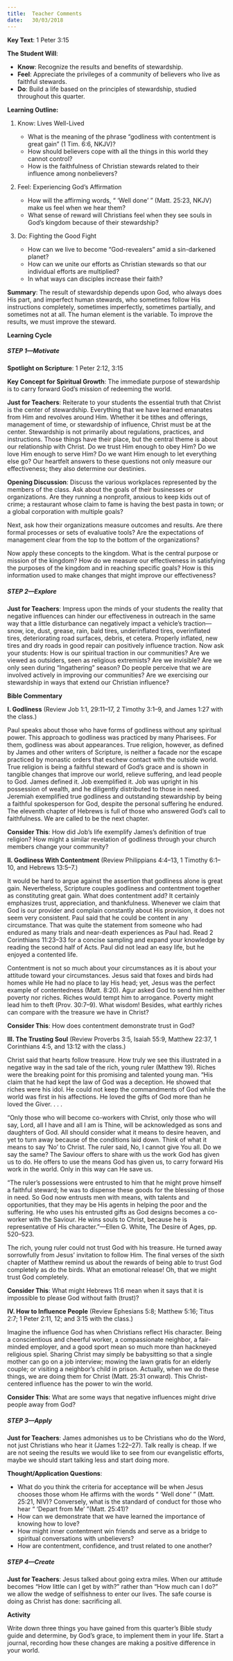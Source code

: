 ```yaml
---
title:  Teacher Comments
date:   30/03/2018
---
```


**Key Text**: 1 Peter 3:15 

**The Student Will**: 

- **Know**: Recognize the results and benefits of stewardship.
- **Feel**: Appreciate the privileges of a community of believers who live as faithful stewards.
- **Do**: Build a life based on the principles of stewardship, studied throughout this quarter. 

**Learning Outline:** 

1. Know: Lives Well-Lived 
	+ What is the meaning of the phrase “godliness with contentment is great gain” (1 Tim. 6:6, NKJV)? 
	+ How should believers cope with all the things in this world they cannot control? 
	+ How is the faithfulness of Christian stewards related to their influence among nonbelievers? 

2. Feel: Experiencing God’s Affirmation 
	+ How will the affirming words, “ ‘Well done’ ” (Matt. 25:23, NKJV) make us feel when we hear them? 
	+ What sense of reward will Christians feel when they see souls in God’s kingdom because of their stewardship? 

3. Do: Fighting the Good Fight 
	+ How can we live to become “God-revealers” amid a sin-darkened planet? 
	+ How can we unite our efforts as Christian stewards so that our individual efforts are multiplied? 
	+ In what ways can disciples increase their faith? 

**Summary**: The result of stewardship depends upon God, who always does His part, and imperfect human stewards, who sometimes follow His instructions completely, sometimes imperfectly, sometimes partially, and sometimes not at all. The human element is the variable. To improve the results, we must improve the steward. 

**Learning Cycle** 

##### STEP 1—Motivate 

**Spotlight on Scripture**: 1 Peter 2:12, 3:15 

**Key Concept for Spiritual Growth**: The immediate purpose of stewardship is to carry forward God’s mission of redeeming the world. 

**Just for Teachers**: Reiterate to your students the essential truth that Christ is the center of stewardship. Everything that we have learned emanates from Him and revolves around Him. Whether it be tithes and offerings, management of time, or stewardship of influence, Christ must be at the center. Stewardship is not primarily about regulations, practices, and instructions. Those things have their place, but the central theme is about our relationship with Christ. Do we trust Him enough to obey Him? Do we love Him enough to serve Him? Do we want Him enough to let everything else go? Our heartfelt answers to these questions not only measure our effectiveness; they also determine our destinies. 

**Opening Discussion**: Discuss the various workplaces represented by the members of the class. Ask about the goals of their businesses or organizations. Are they running a nonprofit, anxious to keep kids out of crime; a restaurant whose claim to fame is having the best pasta in town; or a global corporation with multiple goals? 

Next, ask how their organizations measure outcomes and results. Are there formal processes or sets of evaluative tools? Are the expectations of management clear from the top to the bottom of the organizations? 

Now apply these concepts to the kingdom. What is the central purpose or mission of the kingdom? How do we measure our effectiveness in satisfying the purposes of the kingdom and in reaching specific goals? How is this information used to make changes that might improve our effectiveness? 

##### STEP 2—Explore 

**Just for Teachers**: Impress upon the minds of your students the reality that negative influences can hinder our effectiveness in outreach in the same way that a little disturbance can negatively impact a vehicle’s traction—snow, ice, dust, grease, rain, bald tires, underinflated tires, overinflated tires, deteriorating road surfaces, debris, et cetera. Properly inflated, new tires and dry roads in good repair can positively influence traction. Now ask your students: How is our spiritual traction in our communities? Are we viewed as outsiders, seen as religious extremists? Are we invisible? Are we only seen during “Ingathering” season? Do people perceive that we are involved actively in improving our communities? Are we exercising our stewardship in ways that extend our Christian influence? 

**Bible Commentary** 

**I. Godliness** (Review Job 1:1, 29:11–17, 2 Timothy 3:1–9, and James 1:27 with the class.) 

Paul speaks about those who have forms of godliness without any spiritual power. This approach to godliness was practiced by many Pharisees. For them, godliness was about appearances. True religion, however, as defined by James and other writers of Scripture, is neither a facade nor the escape practiced by monastic orders that eschew contact with the outside world. True religion is being a faithful steward of God’s grace and is shown in tangible changes that improve our world, relieve suffering, and lead people to God. James defined it. Job exemplified it. Job was upright in his possession of wealth, and he diligently distributed to those in need. Jeremiah exemplified true godliness and outstanding stewardship by being a faithful spokesperson for God, despite the personal suffering he endured. The eleventh chapter of Hebrews is full of those who answered God’s call to faithfulness. We are called to be the next chapter. 

**Consider This**: How did Job’s life exemplify James’s definition of true religion? How might a similar revelation of godliness through your church members change your community? 

**II. Godliness With Contentment** (Review Philippians 4:4–13, 1 Timothy 6:1–10, and Hebrews 13:5–7.) 

It would be hard to argue against the assertion that godliness alone is great gain. Nevertheless, Scripture couples godliness and contentment together as constituting great gain. What does contentment add? It certainly emphasizes trust, appreciation, and thankfulness. Whenever we claim that God is our provider and complain constantly about His provision, it does not seem very consistent. Paul said that he could be content in any circumstance. That was quite the statement from someone who had endured as many trials and near-death experiences as Paul had. Read 2 Corinthians 11:23–33 for a concise sampling and expand your knowledge by reading the second half of Acts. Paul did not lead an easy life, but he enjoyed a contented life. 

Contentment is not so much about your circumstances as it is about your attitude toward your circumstances. Jesus said that foxes and birds had homes while He had no place to lay His head; yet, Jesus was the perfect example of contentedness (Matt. 8:20). Agur asked God to send him neither poverty nor riches. Riches would tempt him to arrogance. Poverty might lead him to theft (Prov. 30:7–9). What wisdom! Besides, what earthly riches can compare with the treasure we have in Christ? 

**Consider This**: How does contentment demonstrate trust in God? 

**III. The Trusting Soul** (Review Proverbs 3:5, Isaiah 55:9, Matthew 22:37, 1 Corinthians 4:5, and 13:12 with the class.) 

Christ said that hearts follow treasure. How truly we see this illustrated in a negative way in the sad tale of the rich, young ruler (Matthew 19). Riches were the breaking point for this promising and talented young man. “His claim that he had kept the law of God was a deception. He showed that riches were his idol. He could not keep the commandments of God while the world was first in his affections. He loved the gifts of God more than he loved the Giver. . . . 

“Only those who will become co-workers with Christ, only those who will say, Lord, all I have and all I am is Thine, will be acknowledged as sons and daughters of God. All should consider what it means to desire heaven, and yet to turn away because of the conditions laid down. Think of what it means to say ‘No’ to Christ. The ruler said, No, I cannot give You all. Do we say the same? The Saviour offers to share with us the work God has given us to do. He offers to use the means God has given us, to carry forward His work in the world. Only in this way can He save us. 

“The ruler’s possessions were entrusted to him that he might prove himself a faithful steward; he was to dispense these goods for the blessing of those in need. So God now entrusts men with means, with talents and opportunities, that they may be His agents in helping the poor and the suffering. He who uses his entrusted gifts as God designs becomes a co-worker with the Saviour. He wins souls to Christ, because he is representative of His character.”—Ellen G. White, The Desire of Ages, pp. 520–523. 

The rich, young ruler could not trust God with his treasure. He turned away sorrowfully from Jesus’ invitation to follow Him. The final verses of the sixth chapter of Matthew remind us about the rewards of being able to trust God completely as do the birds. What an emotional release! Oh, that we might trust God completely. 

**Consider This**: What might Hebrews 11:6 mean when it says that it is impossible to please God without faith (trust)? 

**IV. How to Influence People** (Review Ephesians 5:8; Matthew 5:16; Titus 2:7; 1 Peter 2:11, 12; and 3:15 with the class.) 

Imagine the influence God has when Christians reflect His character. Being a conscientious and cheerful worker, a compassionate neighbor, a fair-minded employer, and a good sport mean so much more than hackneyed religious spiel. Sharing Christ may simply be babysitting so that a single mother can go on a job interview; mowing the lawn gratis for an elderly couple; or visiting a neighbor’s child in prison. Actually, when we do these things, we are doing them for Christ (Matt. 25:31 onward). This Christ-centered influence has the power to win the world. 

**Consider This**: What are some ways that negative influences might drive people away from God? 

##### STEP 3—Apply 

**Just for Teachers**: James admonishes us to be Christians who do the Word, not just Christians who hear it (James 1:22–27). Talk really is cheap. If we are not seeing the results we would like to see from our evangelistic efforts, maybe we should start talking less and start doing more. 

**Thought/Application Questions**: 

- What do you think the criteria for acceptance will be when Jesus chooses those whom He affirms with the words “ ‘Well done’ ” (Matt. 25:21, NIV)? Conversely, what is the standard of conduct for those who hear “ ‘Depart from Me’ ”(Matt. 25:41)? 
- How can we demonstrate that we have learned the importance of knowing how to love? 
- How might inner contentment win friends and serve as a bridge to spiritual conversations with unbelievers? 
- How are contentment, confidence, and trust related to one another? 

##### STEP 4—Create 

**Just for Teachers**: Jesus talked about going extra miles. When our attitude becomes “How little can I get by with?” rather than “How much can I do?” we allow the wedge of selfishness to enter our lives. The safe course is doing as Christ has done: sacrificing all. 

**Activity** 

Write down three things you have gained from this quarter’s Bible study guide and determine, by God’s grace, to implement them in your life. Start a journal, recording how these changes are making a positive difference in your world. 